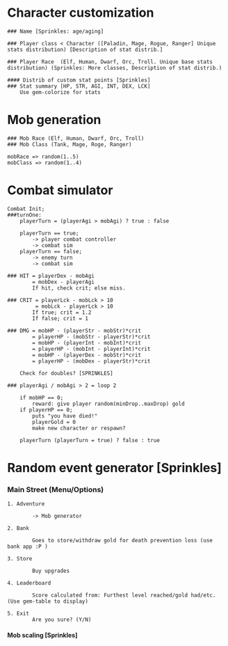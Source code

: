 # Character customization

    ### Name [Sprinkles: age/aging]

    ### Player class < Character ([Paladin, Mage, Rogue, Ranger] Unique stats distribution) [Description of stat distrib.]
    
    ### Player Race  (Elf, Human, Dwarf, Orc, Troll. Unique base stats distribution) (Sprinkles: More classes, Description of stat distrib.)
 
    #### Distrib of custom stat points [Sprinkles]
    ### Stat summary [HP, STR, AGI, INT, DEX, LCK]
        Use gem-colorize for stats


# Mob generation

    ### Mob Race (Elf, Human, Dwarf, Orc, Troll)
    ### Mob Class (Tank, Mage, Roge, Ranger)

    mobRace => random(1..5)
    mobClass => random(1..4)

# Combat simulator

    Combat Init;
    ###turnOne:
        playerTurn = (playerAgi > mobAgi) ? true : false

        playerTurn == true; 
            -> player combat controller
            -> combat sim
        playerTurn == false;
            -> enemy turn
            -> combat sim

    ### HIT = playerDex - mobAgi
            = mobDex - playerAgi
            If hit, check crit; else miss.

    ### CRIT = playerLck - mobLck > 10
             = mobLck - playerLck > 10
            If true; crit = 1.2
            If false; crit = 1

    ### DMG = mobHP - (playerStr - mobStr)*crit
            = playerHP - (mobStr - playerStr)*crit
            = mobHP - (playerInt - mobInt)*crit
            = playerHP - (mobInt - playerInt)*crit
            = mobHP - (playerDex - mobStr)*crit
            = playerHP - (mobDex - playerStr)*crit
            
        Check for doubles? [SPRINKLES]

    ### playerAgi / mobAgi > 2 = loop 2

        if mobHP == 0;
            reward: give player random(minDrop..maxDrop) gold
        if playerHP == 0;
            puts "you have died!"
            playerGold = 0
            make new character or respawn?

        playerTurn (playerTurn = true) ? false : true

# Random event generator [Sprinkles]


### Main Street (Menu/Options)
    1. Adventure

            -> Mob generator

    2. Bank

            Goes to store/withdraw gold for death prevention loss (use bank app :P )

    3. Store

            Buy upgrades 

    4. Leaderboard

            Score calculated from: Furthest level reached/gold had/etc. (Use gem-table to display)

    5. Exit
            Are you sure? (Y/N)

#### Mob scaling [Sprinkles]

